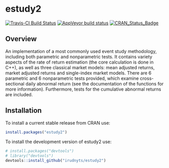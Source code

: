 <!-- README.md is generated from README.Rmd. Please edit that file -->
estudy2
=======

[![Travis-CI Build
Status](https://travis-ci.org/irudnyts/estudy2.svg?branch=master)](https://travis-ci.org/irudnyts/estudy2.svg?branch=master)
[![AppVeyor build
status](https://ci.appveyor.com/api/projects/status/github/irudnyts/estudy2?branch=master&svg=true)](https://ci.appveyor.com/project/irudnyts/estudy2)
[![CRAN\_Status\_Badge](http://www.r-pkg.org/badges/version/estudy2)](https://cran.r-project.org/package=estudy2)

Overview
--------

An implementation of a most commonly used event study methodology,
including both parametric and nonparametric tests. It contains variety
aspects of the rate of return estimation (the core calculation is done
in C++), as well as three classical market models: mean adjusted
returns, market adjusted returns and single-index market models. There
are 6 parametric and 6 nonparametric tests provided, which examine
cross-sectional daily abnormal return (see the documentation of the
functions for more information). Furthermore, tests for the cumulative
abnormal returns are included.

Installation
------------

To install a current stable release from CRAN use:

``` r
install.packages("estudy2")
```

To install the development version of estudy2 use:

``` r
# install.packages("devtools")
# library("devtools")
devtools::install_github("irudnyts/estudy2")
```
